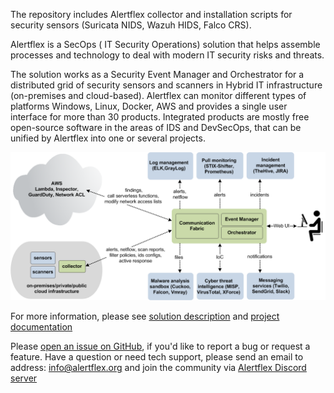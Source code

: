 The repository includes Alertflex collector and installation scripts for security sensors (Suricata NIDS, Wazuh HIDS, Falco CRS). 

Alertflex is a SecOps ( IT Security Operations) solution that helps assemble processes and technology to deal with modern IT security risks and threats.

The solution works as a Security Event Manager and Orchestrator for a distributed grid of security sensors and scanners in Hybrid IT infrastructure (on-premises and cloud-based). Alertflex can monitor different types of platforms Windows, Linux, Docker, AWS and provides a single user interface for more than 30 products. Integrated products are mostly free open-source software in the areas of IDS and DevSecOps, that can be unified by Alertflex into one or several projects.

![](https://github.com/alertflex/altprobe/blob/master/img/hld-arch.png)

For more information, please see [solution description](https://alertflex.github.io/solution.html) and [project documentation](https://alertflex.github.io/doc/index.html)

Please [open an issue on GitHub](https://github.com/alertflex/altprobe/issues), if you'd like to report a bug or request a feature. 
Have a question or need tech support, please send an email to address: info@alertflex.org
and join the community via [Alertflex Discord server](https://discord.gg/wDSz7rDMWv)
